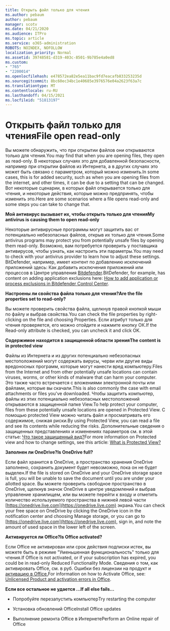 ```yaml
---
title: Открыть файл только для чтения
ms.author: pebaum
author: pebaum
manager: scotv
ms.date: 04/21/2020
ms.audience: ITPro
ms.topic: article
ms.service: o365-administration
ROBOTS: NOINDEX, NOFOLLOW
localization_priority: Normal
ms.assetid: 39748581-d319-403c-8501-9b785e4a0ed8
ms.custom:
- "765"
- "2200014"
ms.openlocfilehash: e478572ea82e5ea11bac9fd7eacafb833253235d
ms.sourcegitcommit: 8bc60ec34bc1e40685e3976576e04a2623f63a7c
ms.translationtype: MT
ms.contentlocale: ru-RU
ms.lasthandoff: 04/15/2021
ms.locfileid: "51813197"
---
```

# <a name="file-open-read-only"></a><span data-ttu-id="ba4c4-102">Открыть файл только для чтения</span><span class="sxs-lookup"><span data-stu-id="ba4c4-102">File open read-only</span></span>

<span data-ttu-id="ba4c4-103">Вы можете обнаружить, что при открытии файлов они открываются только для чтения.</span><span class="sxs-lookup"><span data-stu-id="ba4c4-103">You may find that when you are opening files, they open as read-only.</span></span> <span data-ttu-id="ba4c4-104">В некоторых случаях это для добавленной безопасности, например при открытии файлов из Интернета, а в других случаях это может быть связано с параметром, который можно изменить.</span><span class="sxs-lookup"><span data-stu-id="ba4c4-104">In some cases, this is for added security, such as when you are opening files from the internet, and other times, it can be due to a setting that can be changed.</span></span> <span data-ttu-id="ba4c4-105">Вот некоторые сценарии, в которых файл открывается только для чтения, и некоторые действия, которые можно предпринять, чтобы изменить это.</span><span class="sxs-lookup"><span data-stu-id="ba4c4-105">Here are some scenarios where a file opens read-only and some steps you can take to change that.</span></span>
  
 <span data-ttu-id="ba4c4-106">**Мой антивирус вызывает их, чтобы открыть только для чтения**</span><span class="sxs-lookup"><span data-stu-id="ba4c4-106">**My antivirus is causing them to open read-only**</span></span>
  
<span data-ttu-id="ba4c4-107">Некоторые антивирусные программы могут защитить вас от потенциально небезопасных файлов, открыв их только для чтения.</span><span class="sxs-lookup"><span data-stu-id="ba4c4-107">Some antivirus programs may protect you from potentially unsafe files by opening them read-only.</span></span> <span data-ttu-id="ba4c4-108">Возможно, вам потребуется проверить у поставщика антивирусов, чтобы узнать, как настроить эти параметры.</span><span class="sxs-lookup"><span data-stu-id="ba4c4-108">You may need to check with your antivirus provider to learn how to adjust these settings.</span></span> <span data-ttu-id="ba4c4-109">BitDefender, например, имеет контент по добавлению исключений приложений здесь: Как добавить исключения приложений или процессов в Центре управления [Bitdefender](https://aka.ms/AA6098i).</span><span class="sxs-lookup"><span data-stu-id="ba4c4-109">BitDefender, for example, has content on adding application exclusions here: [How to add application or process exclusions in Bitdefender Control Center](https://aka.ms/AA6098i).</span></span>
  
 <span data-ttu-id="ba4c4-110">**Настроены ли свойства файла только для чтения?**</span><span class="sxs-lookup"><span data-stu-id="ba4c4-110">**Are the file properties set to read-only?**</span></span>
  
<span data-ttu-id="ba4c4-111">Вы можете проверить свойства файла, щелкнув правой кнопкой мыши по файлу и выбрав свойства.</span><span class="sxs-lookup"><span data-stu-id="ba4c4-111">You can check the file properties by right-clicking on the file and choosing Properties.</span></span> <span data-ttu-id="ba4c4-112">Если атрибут только для чтения проверяется, его можно отойдите и нажмите кнопку ОК.</span><span class="sxs-lookup"><span data-stu-id="ba4c4-112">If the Read-only attribute is checked, you can uncheck it and click OK.</span></span>
  
 <span data-ttu-id="ba4c4-113">**Содержимое находится в защищенной области зрения**</span><span class="sxs-lookup"><span data-stu-id="ba4c4-113">**The content is in protected view**</span></span>
  
<span data-ttu-id="ba4c4-114">Файлы из Интернета и из других потенциально небезопасных местоположений могут содержать вирусы, черви или другие виды вредоносных программ, которые могут нанести вред компьютеру.</span><span class="sxs-lookup"><span data-stu-id="ba4c4-114">Files from the Internet and from other potentially unsafe locations can contain viruses, worms, or other kinds of malware that can harm your computer.</span></span> <span data-ttu-id="ba4c4-115">Это также часто встречается с вложениями электронной почты или файлами, которые вы скачали.</span><span class="sxs-lookup"><span data-stu-id="ba4c4-115">This is also commonly the case with email attachments or files you've downloaded.</span></span> <span data-ttu-id="ba4c4-116">Чтобы защитить компьютер, файлы из этих потенциально небезопасных местоположений открываются в защищенной папке View.</span><span class="sxs-lookup"><span data-stu-id="ba4c4-116">To help protect your computer, files from these potentially unsafe locations are opened in Protected View.</span></span> <span data-ttu-id="ba4c4-117">С помощью protected View можно читать файл и просматривать его содержимое, снижая риски.</span><span class="sxs-lookup"><span data-stu-id="ba4c4-117">By using Protected View, you can read a file and see its contents while reducing the risks.</span></span> <span data-ttu-id="ba4c4-118">Дополнительные сведения о защищенных представлениях и изменениях параметров см. в этой статье: [Что такое защищенный вид?](https://support.office.com/article/d6f09ac7-e6b9-4495-8e43-2bbcdbcb6653)</span><span class="sxs-lookup"><span data-stu-id="ba4c4-118">For more information on Protected view and how to change settings, see this article: [What is Protected View?](https://support.office.com/article/d6f09ac7-e6b9-4495-8e43-2bbcdbcb6653)</span></span>
  
 <span data-ttu-id="ba4c4-119">**Заполнен ли OneDrive?**</span><span class="sxs-lookup"><span data-stu-id="ba4c4-119">**Is OneDrive full?**</span></span>
  
<span data-ttu-id="ba4c4-120">Если файл хранится в OneDrive, а пространство хранения OneDrive заполнено, сохранить документ будет невозможно, пока он не будет выделен.</span><span class="sxs-lookup"><span data-stu-id="ba4c4-120">If the file is stored on OneDrive and your OneDrive storage space is full, you will be unable to save the document until you are under your allotted space.</span></span> <span data-ttu-id="ba4c4-121">Вы можете проверить свободное пространство в OneDrive, щелкнув значок OneDrive в центре уведомлений и выбрав управление хранилищем, или вы можете перейти к входу и отметить количество используемого пространства в нижней левой части [https://onedrive.live.com](https://onedrive.live.com) экрана.</span><span class="sxs-lookup"><span data-stu-id="ba4c4-121">You can check your free space on OneDrive by clicking the OneDrive icon in the notification center and choosing Manage storage, or you can go to [https://onedrive.live.com](https://onedrive.live.com), sign in, and note the amount of used space in the lower left of the screen.</span></span>
  
 <span data-ttu-id="ba4c4-122">**Активируется ли Office?**</span><span class="sxs-lookup"><span data-stu-id="ba4c4-122">**Is Office activated?**</span></span>
  
<span data-ttu-id="ba4c4-123">Если Office не активирован или срок действия подписки истек, вы можете быть в режиме "Уменьшенная функциональность" только для чтения.</span><span class="sxs-lookup"><span data-stu-id="ba4c4-123">If Office is not activated, or if your subscription has expired, you could be in read-only Reduced Functionality Mode.</span></span> <span data-ttu-id="ba4c4-124">Сведения о том, как активировать Office, см. в руб. Ошибки без лицензии на продукт и [активацию в Office.](https://support.office.com/article/0d23d3c0-c19c-4b2f-9845-5344fedc4380)</span><span class="sxs-lookup"><span data-stu-id="ba4c4-124">For information on how to Activate Office, see: [Unlicensed Product and activation errors in Office](https://support.office.com/article/0d23d3c0-c19c-4b2f-9845-5344fedc4380).</span></span>
  
 <span data-ttu-id="ba4c4-125">**Если все остальное не удается ...**</span><span class="sxs-lookup"><span data-stu-id="ba4c4-125">**If all else fails...**</span></span>
  
- <span data-ttu-id="ba4c4-126">Попробуйте перезапустить компьютер</span><span class="sxs-lookup"><span data-stu-id="ba4c4-126">Try restarting the computer</span></span>
    
- <span data-ttu-id="ba4c4-127">Установка обновлений Office</span><span class="sxs-lookup"><span data-stu-id="ba4c4-127">Install Office updates</span></span>
    
- <span data-ttu-id="ba4c4-128">Выполнение ремонта Office в Интернете</span><span class="sxs-lookup"><span data-stu-id="ba4c4-128">Perform an Online repair of Office</span></span>
    

